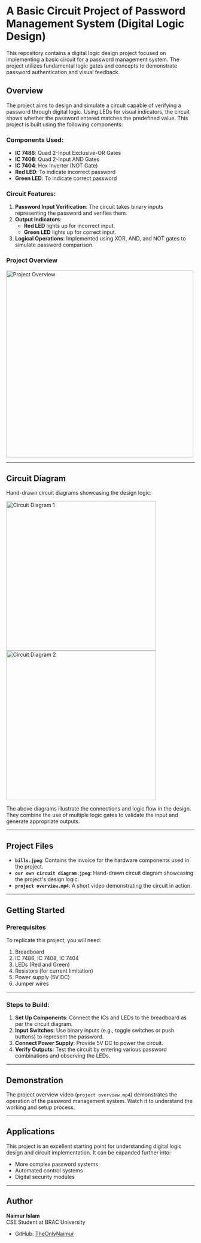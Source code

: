 # A Basic Circuit Project of Password Management System (Digital Logic Design)

This repository contains a digital logic design project focused on implementing a basic circuit for a password management system. The project utilizes fundamental logic gates and concepts to demonstrate password authentication and visual feedback.

## Overview

The project aims to design and simulate a circuit capable of verifying a password through digital logic. Using LEDs for visual indicators, the circuit shows whether the password entered matches the predefined value. This project is built using the following components:

### Components Used:
- **IC 7486**: Quad 2-Input Exclusive-OR Gates  
- **IC 7408**: Quad 2-Input AND Gates  
- **IC 7404**: Hex Inverter (NOT Gate)  
- **Red LED**: To indicate incorrect password  
- **Green LED**: To indicate correct password

### Circuit Features:
1. **Password Input Verification**: The circuit takes binary inputs representing the password and verifies them.
2. **Output Indicators**:
   - **Red LED** lights up for incorrect input.
   - **Green LED** lights up for correct input.
3. **Logical Operations**: Implemented using XOR, AND, and NOT gates to simulate password comparison.

### Project Overview

<img src="https://github.com/TheOnlyNaimur/A-Basic-Circuit-project-of-Password-management-system-for-Digital-logic-design/blob/main/Resources/project.jpeg" alt="Project Overview" width="500"/>

---

## Circuit Diagram

Hand-drawn circuit diagrams showcasing the design logic:

<img src="https://github.com/TheOnlyNaimur/A-Basic-Circuit-project-of-Password-management-system-for-Digital-logic-design/blob/main/Resources/circuit%20diagram%201.webp" alt="Circuit Diagram 1" width="400"/>
<img src="https://github.com/TheOnlyNaimur/A-Basic-Circuit-project-of-Password-management-system-for-Digital-logic-design/blob/main/Resources/our%20own%20circuit%20diagram.jpeg" alt="Circuit Diagram 2" width="400"/>

The above diagrams illustrate the connections and logic flow in the design. They combine the use of multiple logic gates to validate the input and generate appropriate outputs.

---

## Project Files
- **`bills.jpeg`**: Contains the invoice for the hardware components used in the project.
- **`our own circuit diagram.jpeg`**: Hand-drawn circuit diagram showcasing the project's design logic.
- **`project overview.mp4`**: A short video demonstrating the circuit in action.

---

## Getting Started

### Prerequisites
To replicate this project, you will need:
1. Breadboard
2. IC 7486, IC 7408, IC 7404
3. LEDs (Red and Green)
4. Resistors (for current limitation)
5. Power supply (5V DC)
6. Jumper wires

---

### Steps to Build:
1. **Set Up Components**: Connect the ICs and LEDs to the breadboard as per the circuit diagram.
2. **Input Switches**: Use binary inputs (e.g., toggle switches or push buttons) to represent the password.
3. **Connect Power Supply**: Provide 5V DC to power the circuit.
4. **Verify Outputs**: Test the circuit by entering various password combinations and observing the LEDs.

---

## Demonstration
The project overview video (`project overview.mp4`) demonstrates the operation of the password management system. Watch it to understand the working and setup process.

---

## Applications
This project is an excellent starting point for understanding digital logic design and circuit implementation. It can be expanded further into:
- More complex password systems
- Automated control systems
- Digital security modules

---

## Author
**Naimur Islam**  
CSE Student at BRAC University  
- GitHub: [TheOnlyNaimur](https://github.com/TheOnlyNaimur)  
